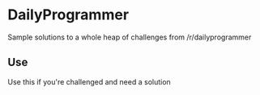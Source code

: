 # DailyProgrammer
Sample solutions to a whole heap of challenges from /r/dailyprogrammer

## Use
Use this if you're challenged and need a solution
